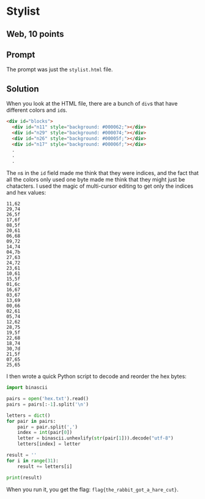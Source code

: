 # Stylist
## Web, 10 points

## Prompt

The prompt was just the `stylist.html` file.

## Solution
When you look at the HTML file, there are a bunch of `div`s that have different colors and `id`s.

```html
<div id="blocks">
  <div id="n11" style="background: #000062;"></div>
  <div id="n29" style="background: #000074;"></div>
  <div id="n26" style="background: #00005f;"></div>
  <div id="n17" style="background: #00006f;"></div>
  .
  .
  .
```

The `n`s in the `id` field made me think that they were indices, and the fact that all the colors only used one byte made me think that they might just be chatacters. I used the magic of multi-cursor editing to get only the indices and hex values:

```
11,62
29,74
26,5f
17,6f
08,5f
20,61
06,68
09,72
14,74
04,7b
27,63
24,72
23,61
10,61
15,5f
01,6c
16,67
03,67
13,69
00,66
02,61
05,74
12,62
28,75
19,5f
22,68
18,74
30,7d
21,5f
07,65
25,65
```

I then wrote a quick Python script to decode and reorder the hex bytes:

```python
import binascii

pairs = open('hex.txt').read()
pairs = pairs[:-1].split('\n')

letters = dict()
for pair in pairs:
    pair = pair.split(',')
    index = int(pair[0])
    letter = binascii.unhexlify(str(pair[1])).decode("utf-8")
    letters[index] = letter

result = ''
for i in range(31):
    result += letters[i]

print(result)
```

When you run it, you get the flag: `flag{the_rabbit_got_a_hare_cut}`.
